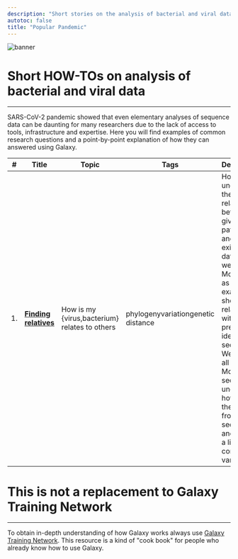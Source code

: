 ```yaml
---
description: "Short stories on the analysis of bacterial and viral data"
autotoc: false
title: "Popular Pandemic"
---
```


![banner](/images/ppandemic/banner.png)

# Short HOW-TOs on analysis of bacterial and viral data

-----

SARS-CoV-2 pandemic showed that even elementary analyses of sequence data can be daunting for many researchers due to the lack of access to tools, infrastructure and expertise. Here you will find examples of common research questions and a point-by-point explanation of how they can answered using Galaxy.

| # | Title | Topic | Tags | Description |
|---|-------|------|------|-----|
| 1. | [**Finding relatives**](/projects/ppandemic/s1e1/) | How is my {virus,bacterium} relates to others | <span class="badge badge-info">phylogeny</span><span class="badge badge-info">variation</span><span class="badge badge-info">genetic distance</span> | How to understand the relationship between a given pathogen and other existing data? Here we will use Monkeypox as an example to show its relationship with previously identified sequences. We will find all related Monkeypox sequences, understand how distant they are from our sequence, and create a list of common variants. |

# This is not a replacement to Galaxy Training Network

----

To obtain in-depth understanding of how Galaxy works always use [Galaxy Training Network](https://training.galaxyproject.org). This resource is a kind of "cook book" for people who already know how to use Galaxy.




